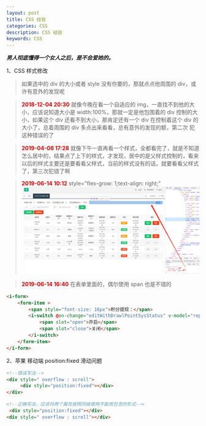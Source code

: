 ```yaml
---
layout: post
title: CSS 经验
categories: CSS
description: CSS 经验
keywords: CSS
---
```


***男人彻底懂得一个女人之后，是不会爱她的。***

1、CSS 样式修改  
> 如果选中的 div 的大小或者 style 没有你要的，那就点点他周围的 div，或许有意外的发现呢  

> **<font color="#dd0000">2018-12-04 20:30</font>**  就像今晚在看一个自适应的 img，一直找不到他的大小，应该说知道大小是 width:100%，那就一定是他包围着的 div 控制的大小，如果这个 div 还看不到大小，那肯定还有一个 div 在控制着这个 div 的大小了，总着周围的 div 多点出来看看，总有意外的发现的额，第二次
犯这种错误的了  

> **<font color="#dd0000">2019-04-08 17:28</font>**  就像下午一直再看一个样式，全都看完了，就是不知道怎么居中的，结果点了上下的样式，才发现，居中的是父样式控制的，看来以后的样式主要还是要看看父样式，当前的样式没有的话，就要看看父样式了，第三次犯错了啊

> **<font color="#dd0000">2019-06-14 10:12</font>**  style="flex-grow: 1;text-align: right;"
![avatar](/images/css/20190614101501.png)  

> **<font color="#dd0000">2019-06-14 16:40</font>**  在表单里面的，偶尔使用 span 也是不错的
```html
<i-form>
    <form-item >
        <span style="font-size: 16px">积分提现：</span>
        <i-switch @on-change="editWithDrawlPointSysStatus" v-model="reportData.withDrawlPointSysStatus" size="large">
            <span slot="open">开启</span>
            <span slot="close">关闭</span>
        </i-switch>
    </form-item>
</i-form>
```

2、苹果 移动端 position:fixed 滑动问题
```html
<!--错误写法-->
<div style=" overflow : scroll">
     <div style="position:fixed"></div>
</div>
```
```html
<!--正确写法，应该将两个属性按照同级使用不能用包含的形式-->
 <div style="position:fixed"></div>
<div style=" overflow : scroll"></div>
```